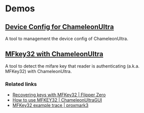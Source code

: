# Demos

## [Device Config for ChameleonUltra](https://taichunmin.idv.tw/chameleon-ultra.js/device-config.html)

A tool to management the device config of ChameleonUltra.

## [MFkey32 with ChameleonUltra](https://taichunmin.idv.tw/chameleon-ultra.js/mfkey32.html)

A tool to detect the mifare key that reader is authenticating (a.k.a. MFKey32) with ChameleonUltra.

### Related links

- [Recovering keys with MFKey32 | Flipper Zero](https://docs.flipper.net/nfc/mfkey32)
- [How to use MFKEY32 | ChameleonUltraGUI](https://github.com/RfidResearchGroup/ChameleonUltra/blob/main/docs/chameleonultragui.md#how-to-use-mfkey32)
- [MFKey32 example trace | proxmark3](https://github.com/RfidResearchGroup/proxmark3/blob/master/tools/mfkey/example_trace.txt)
